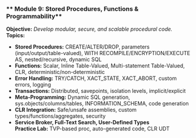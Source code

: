 ### ** Module 9: Stored Procedures, Functions & Programmability**
**Objective:** *Develop modular, secure, and scalable procedural code.*  
**Topics:**  
- **Stored Procedures:** CREATE/ALTER/DROP, parameters (input/output/table-valued), WITH RECOMPILE/ENCRYPTION/EXECUTE AS, nested/recursive, dynamic SQL  
- **Functions:** Scalar, Inline Table-Valued, Multi-statement Table-Valued, CLR, deterministic/non-deterministic  
- **Error Handling:** TRY/CATCH, XACT_STATE, XACT_ABORT, custom errors, logging  
- **Transactions:** Distributed, savepoints, isolation levels, implicit/explicit  
- **Meta-Programming:** Dynamic SQL generation, sys.objects/columns/tables, INFORMATION_SCHEMA, code generation  
- **CLR Integration:** Safe/unsafe assemblies, custom types/functions/aggregates, security  
- **Service Broker, Full-Text Search, User-Defined Types**  
**Practice Lab:** TVP-based proc, auto-generated code, CLR UDT
